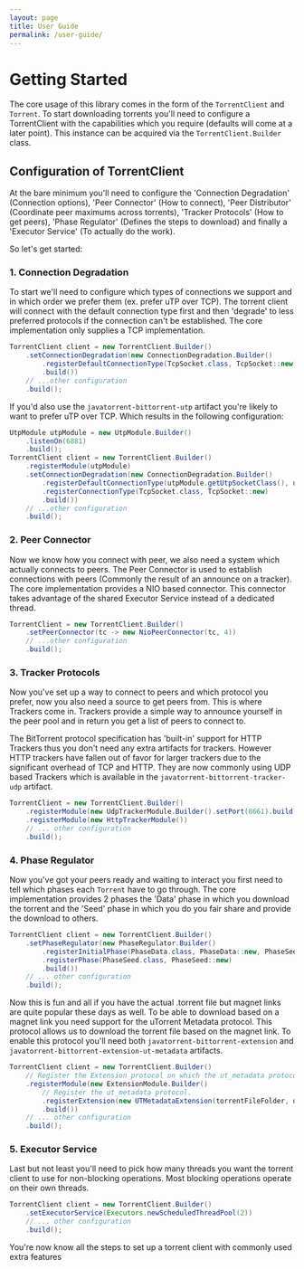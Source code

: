 ```yaml
---
layout: page
title: User Guide
permalink: /user-guide/
---
```


# Getting Started
The core usage of this library comes in the form of the `TorrentClient` and `Torrent`. To start downloading torrents you'll need to configure a TorrentClient
with the capabilities which you require (defaults will come at a later point). This instance can be acquired via the `TorrentClient.Builder` class.

## Configuration of TorrentClient
At the bare minimum you'll need to configure the 'Connection Degradation' (Connection options), 'Peer Connector' (How to connect), 'Peer Distributor'
(Coordinate peer maximums across torrents), 'Tracker Protocols' (How to get peers), 'Phase Regulator' (Defines the steps to download) and finally a 'Executor
Service' (To actually do the work).

So let's get started:

### 1. Connection Degradation
To start we'll need to configure which types of connections we support and in which order we prefer them (ex. prefer uTP over TCP).
The torrent client will connect with the default connection type first and then 'degrade' to less preferred protocols if the connection can't be established. 
The core implementation only supplies a TCP implementation.

```java
TorrentClient client = new TorrentClient.Builder()
    .setConnectionDegradation(new ConnectionDegradation.Builder()
        .registerDefaultConnectionType(TcpSocket.class, TcpSocket::new)
        .build())
    // ...other configuration
    .build();
```

If you'd also use the `javatorrent-bittorrent-utp` artifact you're likely to want to prefer uTP over TCP. Which results in the following configuration:
```java
UtpModule utpModule = new UtpModule.Builder()
    .listenOn(6881)
    .build();
TorrentClient client = new TorrentClient.Builder()
    .registerModule(utpModule)
    .setConnectionDegradation(new ConnectionDegradation.Builder()
        .registerDefaultConnectionType(utpModule.getUtpSocketClass(), utpModule.createSocketFactory(), TcpSocket.class)
        .registerConnectionType(TcpSocket.class, TcpSocket::new)
        .build())
    // ...other configuration
    .build();

```

### 2. Peer Connector
Now we know how you connect with peer, we also need a system which actually connects to peers.
The Peer Connector is used to establish connections with peers (Commonly the result of an announce on a tracker). The core implementation provides a NIO based
connector. This connector takes advantage of the shared Executor Service instead of a dedicated thread.

```java
TorrentClient = new TorrentClient.Builder()
    .setPeerConnector(tc -> new NioPeerConnector(tc, 4))
    // ...other configuration
    .build();
```

### 3. Tracker Protocols
Now you've set up a way to connect to peers and which protocol you prefer, now you also need a source to get peers from. This is where Trackers come in.
Trackers provide a simple way to announce yourself in the peer pool and in return you get a list of peers to connect to.

The BitTorrent protocol specification has 'built-in' support for HTTP Trackers thus you don't need any extra artifacts for trackers. However HTTP trackers have
fallen out of favor for larger trackers due to the significant overhead of TCP and HTTP. They are now commonly using UDP based Trackers which is available in
the `javatorrent-bittorrent-tracker-udp` artifact.

```java
TorrentClient = new TorrentClient.Builder()
    .registerModule(new UdpTrackerModule.Builder().setPort(8661).build())
    .registerModule(new HttpTrackerModule())
    // ... other configuration
    .build();
```

### 4. Phase Regulator
Now you've got your peers ready and waiting to interact you first need to tell which phases each `Torrent` have to go through.
The core implementation provides 2 phases the 'Data' phase in which you download the torrent and the 'Seed' phase in which you do you fair share and provide the
download to others.

```java
TorrentClient client = new TorrentClient.Builder()
    .setPhaseRegulator(new PhaseRegulator.Builder()
        .registerInitialPhase(PhaseData.class, PhaseData::new, PhaseSeed.class)
        .registerPhase(PhaseSeed.class, PhaseSeed::new)
        .build())
    // ... other configuration
    .build();
```

Now this is fun and all if you have the actual .torrent file but magnet links are quite popular these days as well.
To be able to download based on a magnet link you need support for the uTorrent Metadata protocol. This protocol allows us to download the torrent file based
on the magnet link. To enable this protocol you'll need both `javatorrent-bittorrent-extension` and `javatorrent-bittorrent-extension-ut-metadata` artifacts.

```java
TorrentClient client = new TorrentClient.Builder()
    // Register the Extension protocol on which the ut_metadata protocol is based.
    .registerModule(new ExtensionModule.Builder()
        // Register the ut_metadata protocol.
        .registerExtension(new UTMetadataExtension(torrentFileFolder, downloadFolder))
        .build())
    // ... other configuration
    .build();
```

### 5. Executor Service
Last but not least you'll need to pick how many threads you want the torrent client to use for non-blocking operations. Most blocking operations operate on
their own threads.

```java
TorrentClient client = new TorrentClient.Builder()
    .setExecutorService(Executors.newScheduledThreadPool(2))
    // ... other configuration
    .build();
```

You're now know all the steps to set up a torrent client with commonly used extra features 
